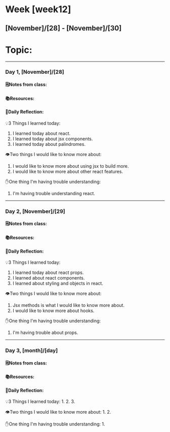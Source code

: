 # Week [week12]
## [November]/[28] - [November]/[30]

# Topic:

___

### Day 1, [November]/[28]

#### 🗒️Notes from class:

#### 📚Resources:


#### 💭Daily Reflection:

💡3 Things I learned today:
1. I learned today about react.
2. I learned today about jsx components.
3. I learned today about palindromes.

👁️Two things I would like to know more about:
1. I would like to know more about using jsx to build more.
2. I would like to know more about other react features.

✋One thing I'm having trouble understanding:
1. I'm having trouble understanding react.


___

### Day 2, [November]/[29] 

#### 🗒️Notes from class:

#### 📚Resources:


#### 💭Daily Reflection:

💡3 Things I learned today:
1. I learned today about react props.
2. I learned about react components.
3. I learned about styling and objects in react.

👁️Two things I would like to know more about:
1. Jsx methods is what I would like to know more about.
2. I would like to know more about hooks.

✋One thing I'm having trouble understanding:
1. I'm having trouble about props.

___

### Day 3, [month]/[day]
#### 🗒️Notes from class:

#### 📚Resources:


#### 💭Daily Reflection:

💡3 Things I learned today:
1. 
2. 
3. 

👁️Two things I would like to know more about:
1. 
2. 

✋One thing I'm having trouble understanding:
1. 
 

